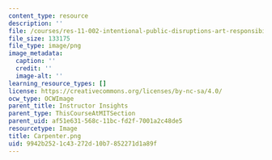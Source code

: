 ```yaml
---
content_type: resource
description: ''
file: /courses/res-11-002-intentional-public-disruptions-art-responsibility-and-pedagogy-fall-2017/9942b2521c43272d10b7852271d1a89f_Carpenter.png
file_size: 133175
file_type: image/png
image_metadata:
  caption: ''
  credit: ''
  image-alt: ''
learning_resource_types: []
license: https://creativecommons.org/licenses/by-nc-sa/4.0/
ocw_type: OCWImage
parent_title: Instructor Insights
parent_type: ThisCourseAtMITSection
parent_uid: af51e631-568c-11bc-fd2f-7001a2c48de5
resourcetype: Image
title: Carpenter.png
uid: 9942b252-1c43-272d-10b7-852271d1a89f
---
```

